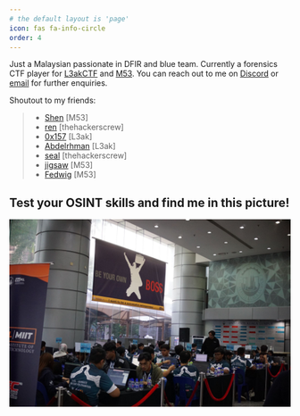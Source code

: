 ```yaml
---
# the default layout is 'page'
icon: fas fa-info-circle
order: 4
---
```


Just a Malaysian passionate in DFIR and blue team. Currently a forensics CTF player for [L3akCTF](https://ctftime.org/team/220336/) and [M53](https://ctftime.org/team/211971). You can reach out to me on [Discord](https://discord.com/users/249479519331811330) or [email](mailto:warlocksmurf@proton.me) for further enquiries.

Shoutout to my friends:
> - [Shen](https://chuajianshen.github.io/) [M53]
> - [ren](https://zeynarz.github.io/) [thehackerscrew]
> - [0x157](https://iloveforensics.com/) [L3ak]
> - [Abdelrhman](https://abdelrahme.github.io/) [L3ak]
> - [seal](https://seall.dev/) [thehackerscrew]
> - [jigsaw](https://zachwong02.github.io/) [M53]
> - [Fedwig](https://fedwig.pages.dev/) [M53]

## Test your OSINT skills and find me in this picture!

![GOH](/assets/img/GOHBackground.jpg)
